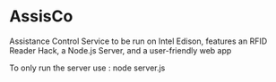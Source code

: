 # AssisCo
Assistance Control Service to be run on Intel Edison, features an RFID Reader Hack, a Node.js Server, and a user-friendly web app 

To only run the server use : node server.js
